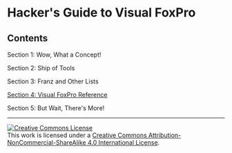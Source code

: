 # Hacker's Guide to Visual FoxPro

## Contents

Section 1: Wow, What a Concept!

Section 2: Ship of Tools

Section 3: Franz and Other Lists

[Section 4: Visual FoxPro Reference](section4/index.md)

Section 5: But Wait, There's More!

<hr>

<a rel="license" href="http://creativecommons.org/licenses/by-nc-sa/4.0/"><img alt="Creative Commons License" style="border-width:0" src="https://i.creativecommons.org/l/by-nc-sa/4.0/88x31.png" /></a><br />This work is licensed under a <a rel="license" href="http://creativecommons.org/licenses/by-nc-sa/4.0/">Creative Commons Attribution-NonCommercial-ShareAlike 4.0 International License</a>.